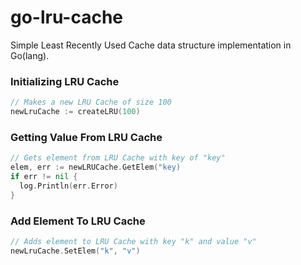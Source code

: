 # go-lru-cache

Simple Least Recently Used Cache data structure implementation in Go(lang).

### Initializing LRU Cache
```go
// Makes a new LRU Cache of size 100
newLruCache := createLRU(100)
```

### Getting Value From LRU Cache
```go
// Gets element from LRU Cache with key of "key"
elem, err := newLRUCache.GetElem("key)
if err != nil {
  log.Println(err.Error)
}
```

### Add Element To LRU Cache
```go
// Adds element to LRU Cache with key "k" and value "v"
newLruCache.SetElem("k", "v")
```
